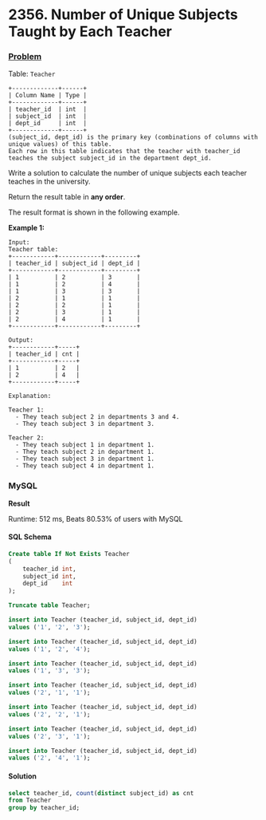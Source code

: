 # 2356. Number of Unique Subjects Taught by Each Teacher

### [Problem](https://leetcode.com/problems/number-of-unique-subjects-taught-by-each-teacher/description/)

Table: `Teacher`

```
+-------------+------+
| Column Name | Type |
+-------------+------+
| teacher_id  | int  |
| subject_id  | int  |
| dept_id     | int  |
+-------------+------+
(subject_id, dept_id) is the primary key (combinations of columns with unique values) of this table.
Each row in this table indicates that the teacher with teacher_id teaches the subject subject_id in the department dept_id.
```

Write a solution to calculate the number of unique subjects each teacher teaches in the university.

Return the result table in **any order**.

The result format is shown in the following example.

**Example 1:**

```
Input:
Teacher table:
+------------+------------+---------+
| teacher_id | subject_id | dept_id |
+------------+------------+---------+
| 1          | 2          | 3       |
| 1          | 2          | 4       |
| 1          | 3          | 3       |
| 2          | 1          | 1       |
| 2          | 2          | 1       |
| 2          | 3          | 1       |
| 2          | 4          | 1       |
+------------+------------+---------+

Output:
+------------+-----+
| teacher_id | cnt |
+------------+-----+
| 1          | 2   |
| 2          | 4   |
+------------+-----+

Explanation:

Teacher 1:
  - They teach subject 2 in departments 3 and 4.
  - They teach subject 3 in department 3.
  
Teacher 2:
  - They teach subject 1 in department 1.
  - They teach subject 2 in department 1.
  - They teach subject 3 in department 1.
  - They teach subject 4 in department 1.
```

### MySQL

**Result**

Runtime: 512 ms, Beats 80.53% of users with MySQL

#### SQL Schema

```sql
Create table If Not Exists Teacher
(
    teacher_id int,
    subject_id int,
    dept_id    int
);

Truncate table Teacher;

insert into Teacher (teacher_id, subject_id, dept_id)
values ('1', '2', '3');

insert into Teacher (teacher_id, subject_id, dept_id)
values ('1', '2', '4');

insert into Teacher (teacher_id, subject_id, dept_id)
values ('1', '3', '3');

insert into Teacher (teacher_id, subject_id, dept_id)
values ('2', '1', '1');

insert into Teacher (teacher_id, subject_id, dept_id)
values ('2', '2', '1');

insert into Teacher (teacher_id, subject_id, dept_id)
values ('2', '3', '1');

insert into Teacher (teacher_id, subject_id, dept_id)
values ('2', '4', '1');
```

#### Solution

```sql
select teacher_id, count(distinct subject_id) as cnt
from Teacher
group by teacher_id;
```
